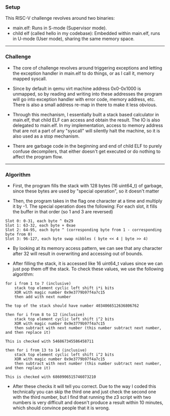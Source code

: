 ### Setup

This RISC-V challenge revolves around two binaries:
- main.elf: Runs in S-mode (Supervisor mode).
- child elf (called hello in my codebase): Embedded within main.elf, runs in U-mode (User mode), sharing the same memory space.

---

### Challenge

- The core of challenge revolves around triggering exceptions and letting the exception handler in main.elf to do things, or as I call it, memory mapped syscall.

- Since by default in qemu virt machine address 0x0-0x1000 is unmapped, so by reading and writing into these addresses the program will go into exception handler with error code, memory address, etc. There is also a small address re-map in there to make it less obvious.  

- Through this mechanism, I essentially built a stack based calculator in main.elf, that child ELF can access and obtain the result. The IO is also delegated to main.elf. In my implementation, access to memory address that are not a part of any "syscall" will silently halt the machine, so it is also used as a stop mechanism.

- There are garbage code in the beginning and end of child ELF to purely confuse decompilers, that either doesn't get executed or do nothing to affect the program flow.

---

### Algorithm

- First, the program fills the stack with 128 bytes (16 uint64_t) of garbage, since these bytes are used by "special operation", so it doesn't matter

- Then, the program takes in the flag one character at a time and multiply it by -1. The special operation does the following:
For each slot, it fills the buffer in that order (so 1 and 3 are reversed)
```
Slot 0: 0-31, each byte ^ 0x29
Slot 1: 63-32, each byte + 0xae
Slot 2: 64-95, each byte ^ (corresponding byte from 1 - corresponding byte from 0)
Slot 3: 96-127, each byte swap nibbles ( byte << 4 | byte >> 4)
```

- By looking at its memory access pattern, we can see that any character after 32 will result in overwriting and accessing out of bounds.

- After filling the stack, it is accessed like 16 uint64_t values since we can just pop them off the stack. To check these values, we use the following algorithm:
```
for i from 1 to 7 (inclusive)
	stack top element cyclic left shift i*i bits
	XOR with magic number 0x9e3779b97f4a7c15
	then add with next number

The top of the stack should have number 4034066512636806762

then for i from 8 to 12 (inclusive)
	stack top element cyclic left shift i^2 bits
	XOR with magic number 0x9e3779b97f4a7c15
	then subtract with next number (this number subtract next number, and then replace it)

This is checked with 546867345586458711

then for i from 13 to 14 (inclusive)
	stack top element cyclic left shift i^2 bits
	XOR with magic number 0x9e3779b97f4a7c15
	then subtract with next number (this number subtract next number, and then replace it)

This is checked with 6860906515746073210
```

- After these checks it will tell you correct. Due to the way I coded this technically you can skip the third one and just check the second one with the third number, but I find that running the z3 script with two numbers is very difficult and doesn't produce a result within 10 minutes, which should convince people that it is wrong.

